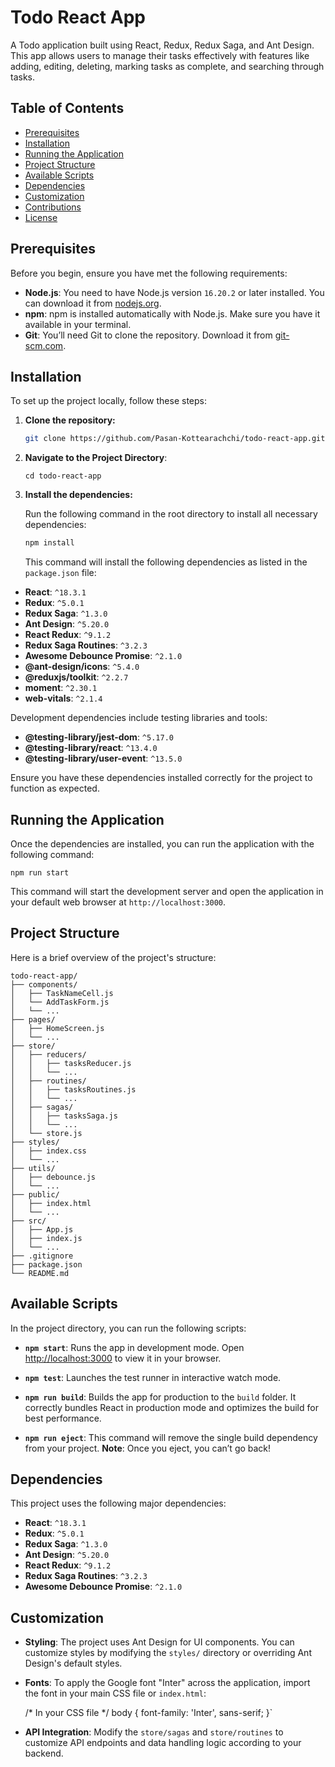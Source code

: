 # Todo React App

A Todo application built using React, Redux, Redux Saga, and Ant Design. This app allows users to manage their tasks effectively with features like adding, editing, deleting, marking tasks as complete, and searching through tasks.

## Table of Contents

- [Prerequisites](#prerequisites)
- [Installation](#installation)
- [Running the Application](#running-the-application)
- [Project Structure](#project-structure)
- [Available Scripts](#available-scripts)
- [Dependencies](#dependencies)
- [Customization](#customization)
- [Contributions](#contributions)
- [License](#license)

## Prerequisites

Before you begin, ensure you have met the following requirements:

- **Node.js**: You need to have Node.js version `16.20.2` or later installed. You can download it from [nodejs.org](https://nodejs.org/).
- **npm**: npm is installed automatically with Node.js. Make sure you have it available in your terminal.
- **Git**: You’ll need Git to clone the repository. Download it from [git-scm.com](https://git-scm.com/).

## Installation

To set up the project locally, follow these steps:

1. **Clone the repository:**

   ```bash
   git clone https://github.com/Pasan-Kottearachchi/todo-react-app.git
    ```
   
2.  **Navigate to the Project Directory**:

    ```
    cd todo-react-app
    ```


3. **Install the dependencies:**

   Run the following command in the root directory to install all necessary dependencies:

   ```bash
   npm install
   ```

    This command will install the following dependencies as listed in the `package.json` file:

-   **React**: `^18.3.1`
-   **Redux**: `^5.0.1`
-   **Redux Saga**: `^1.3.0`
-   **Ant Design**: `^5.20.0`
-   **React Redux**: `^9.1.2`
-   **Redux Saga Routines**: `^3.2.3`
-   **Awesome Debounce Promise**: `^2.1.0`
-   **@ant-design/icons**: `^5.4.0`
-   **@reduxjs/toolkit**: `^2.2.7`
-   **moment**: `^2.30.1`
-   **web-vitals**: `^2.1.4`

Development dependencies include testing libraries and tools:

-   **@testing-library/jest-dom**: `^5.17.0`
-   **@testing-library/react**: `^13.4.0`
-   **@testing-library/user-event**: `^13.5.0`

Ensure you have these dependencies installed correctly for the project to function as expected.


## Running the Application

Once the dependencies are installed, you can run the application with the following command:

`npm run start`

This command will start the development server and open the application in your default web browser at `http://localhost:3000`.

## Project Structure

Here is a brief overview of the project's structure:

```
todo-react-app/
├── components/
│   ├── TaskNameCell.js
│   └── AddTaskForm.js
│   └── ...
├── pages/
│   ├── HomeScreen.js
│   └── ...
├── store/
│   ├── reducers/
│   │   ├── tasksReducer.js
│   │   └── ...
│   ├── routines/
│   │   ├── tasksRoutines.js
│   │   └── ...
│   ├── sagas/
│   │   ├── tasksSaga.js
│   │   └── ...
│   └── store.js
├── styles/
│   ├── index.css
│   └── ...
├── utils/
│   ├── debounce.js
│   └── ...
├── public/
│   ├── index.html
│   └── ...
├── src/
│   ├── App.js
│   ├── index.js
│   └── ...
├── .gitignore
├── package.json
└── README.md
``` 

## Available Scripts

In the project directory, you can run the following scripts:

-   **`npm start`**: Runs the app in development mode. Open [http://localhost:3000](http://localhost:3000) to view it in your browser.

-   **`npm test`**: Launches the test runner in interactive watch mode.

-   **`npm run build`**: Builds the app for production to the `build` folder. It correctly bundles React in production mode and optimizes the build for best performance.

-   **`npm run eject`**: This command will remove the single build dependency from your project. **Note**: Once you eject, you can’t go back!


## Dependencies

This project uses the following major dependencies:

-   **React**: `^18.3.1`
-   **Redux**: `^5.0.1`
-   **Redux Saga**: `^1.3.0`
-   **Ant Design**: `^5.20.0`
-   **React Redux**: `^9.1.2`
-   **Redux Saga Routines**: `^3.2.3`
-   **Awesome Debounce Promise**: `^2.1.0`

## Customization

-   **Styling**: The project uses Ant Design for UI components. You can customize styles by modifying the `styles/` directory or overriding Ant Design's default styles.

-   **Fonts**: To apply the Google font "Inter" across the application, import the font in your main CSS file or `index.html`:



    <!-- Inside public/index.html -->
    <link rel="stylesheet" href="https://fonts.googleapis.com/css2?family=Inter:wght@400;500;700&display=swap" />
   

    /* In your CSS file */
    body {
      font-family: 'Inter', sans-serif;
    }`

-   **API Integration**: Modify the `store/sagas` and `store/routines` to customize API endpoints and data handling logic according to your backend.